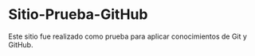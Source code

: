 # Sitio-Prueba-GitHub
Este sitio fue realizado como prueba para aplicar conocimientos de Git y GitHub.
